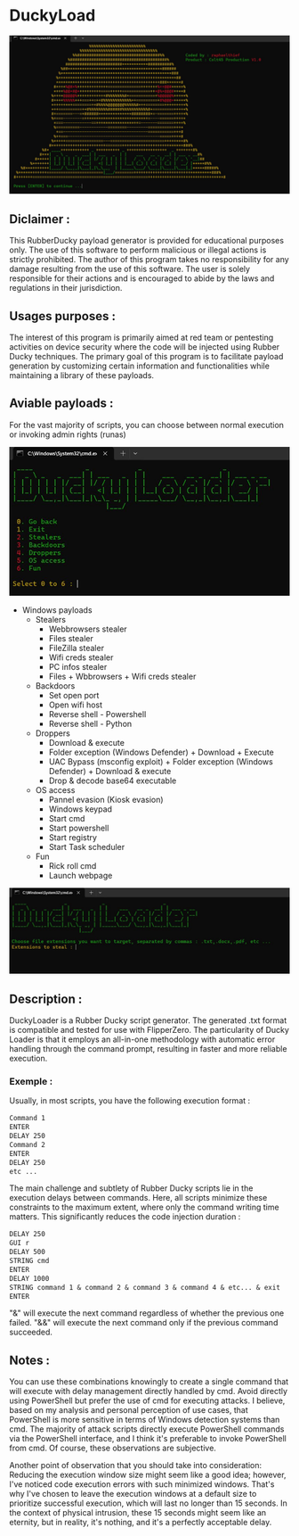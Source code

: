 # DuckyLoad

![DuckyLoader](https://github.com/raphaelthief/DuckyLoad/blob/main/Pictures/Main.JPG "DuckyLoader")

## Diclaimer :
This RubberDucky payload generator is provided for educational purposes only.
The use of this software to perform malicious or illegal actions is strictly prohibited.
The author of this program takes no responsibility for any damage resulting from the use of this software.
The user is solely responsible for their actions and is encouraged to abide by the laws and regulations in their jurisdiction.

## Usages purposes :
The interest of this program is primarily aimed at red team or pentesting activities on device security where the code will be injected using Rubber Ducky techniques. The primary goal of this program is to facilitate payload generation by customizing certain information and functionalities while maintaining a library of these payloads.

## Aviable payloads :
For the vast majority of scripts, you can choose between normal execution or invoking admin rights (runas)

![DuckyLoader](https://github.com/raphaelthief/DuckyLoad/blob/main/Pictures/Menu.JPG "DuckyLoader")

- Windows payloads
	- Stealers
		- Webbrowsers stealer
		- Files stealer
		- FileZilla stealer
		- Wifi creds stealer
		- PC infos stealer
		- Files + Wbbrowsers + Wifi creds stealer
	- Backdoors
		- Set open port
		- Open wifi host
		- Reverse shell - Powershell
		- Reverse shell - Python
	- Droppers
		- Download & execute
		- Folder exception (Windows Defender) + Download + Execute
		- UAC Bypass (msconfig exploit) + Folder exception (Windows Defender) + Download & execute 
		- Drop & decode base64 executable
	- OS access
		- Pannel evasion (Kiosk evasion)
		- Windows keypad
		- Start cmd
		- Start powershell
		- Start registry
		- Start Task scheduler
	- Fun
		- Rick roll cmd
		- Launch webpage

![DuckyLoader](https://github.com/raphaelthief/DuckyLoad/blob/main/Pictures/Exemple.JPG "DuckyLoader")
## Description : 
DuckyLoader is a Rubber Ducky script generator. The generated .txt format is compatible and tested for use with FlipperZero. The particularity of Ducky Loader is that it employs an all-in-one methodology with automatic error handling through the command prompt, resulting in faster and more reliable execution.

### Exemple :
Usually, in most scripts, you have the following execution format :

```
Command 1
ENTER
DELAY 250
Command 2
ENTER
DELAY 250
etc ...
```

The main challenge and subtlety of Rubber Ducky scripts lie in the execution delays between commands. Here, all scripts minimize these constraints to the maximum extent, where only the command writing time matters. This significantly reduces the code injection duration :

```
DELAY 250
GUI r
DELAY 500
STRING cmd
ENTER
DELAY 1000
STRING command 1 & command 2 & command 3 & command 4 & etc... & exit
ENTER
```

"&" will execute the next command regardless of whether the previous one failed.
"&&" will execute the next command only if the previous command succeeded.

## Notes :
You can use these combinations knowingly to create a single command that will execute with delay management directly handled by cmd.
Avoid directly using PowerShell but prefer the use of cmd for executing attacks. I believe, based on my analysis and personal perception of use cases, that PowerShell is more sensitive in terms of Windows detection systems than cmd. The majority of attack scripts directly execute PowerShell commands via the PowerShell interface, and I think it's preferable to invoke PowerShell from cmd. Of course, these observations are subjective.

Another point of observation that you should take into consideration:
Reducing the execution window size might seem like a good idea; however, I've noticed code execution errors with such minimized windows. That's why I've chosen to leave the execution windows at a default size to prioritize successful execution, which will last no longer than 15 seconds. In the context of physical intrusion, these 15 seconds might seem like an eternity, but in reality, it's nothing, and it's a perfectly acceptable delay.
